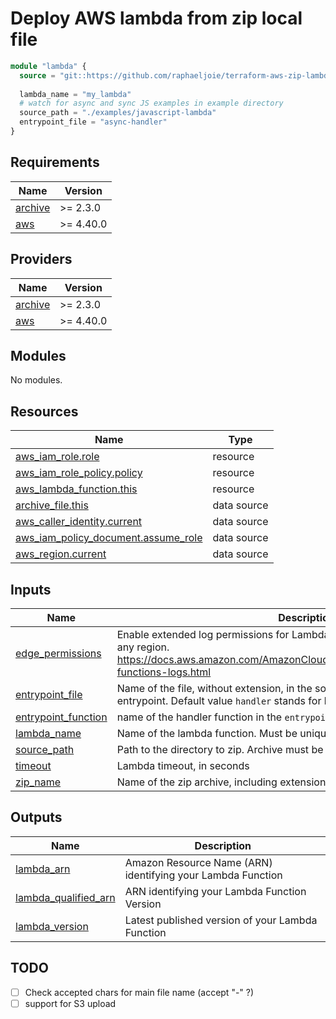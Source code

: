 # Deploy AWS lambda from zip local file

```tf
module "lambda" {
  source = "git::https://github.com/raphaeljoie/terraform-aws-zip-lambda.git?ref=v0.1.0"
  
  lambda_name = "my_lambda"
  # watch for async and sync JS examples in example directory
  source_path = "./examples/javascript-lambda"
  entrypoint_file = "async-handler" 
}
```

<!-- BEGIN_TF_DOCS -->
## Requirements

| Name | Version |
|------|---------|
| <a name="requirement_archive"></a> [archive](#requirement\_archive) | >= 2.3.0 |
| <a name="requirement_aws"></a> [aws](#requirement\_aws) | >= 4.40.0 |

## Providers

| Name | Version |
|------|---------|
| <a name="provider_archive"></a> [archive](#provider\_archive) | >= 2.3.0 |
| <a name="provider_aws"></a> [aws](#provider\_aws) | >= 4.40.0 |

## Modules

No modules.

## Resources

| Name | Type |
|------|------|
| [aws_iam_role.role](https://registry.terraform.io/providers/hashicorp/aws/latest/docs/resources/iam_role) | resource |
| [aws_iam_role_policy.policy](https://registry.terraform.io/providers/hashicorp/aws/latest/docs/resources/iam_role_policy) | resource |
| [aws_lambda_function.this](https://registry.terraform.io/providers/hashicorp/aws/latest/docs/resources/lambda_function) | resource |
| [archive_file.this](https://registry.terraform.io/providers/hashicorp/archive/latest/docs/data-sources/file) | data source |
| [aws_caller_identity.current](https://registry.terraform.io/providers/hashicorp/aws/latest/docs/data-sources/caller_identity) | data source |
| [aws_iam_policy_document.assume_role](https://registry.terraform.io/providers/hashicorp/aws/latest/docs/data-sources/iam_policy_document) | data source |
| [aws_region.current](https://registry.terraform.io/providers/hashicorp/aws/latest/docs/data-sources/region) | data source |

## Inputs

| Name | Description | Type | Default | Required |
|------|-------------|------|---------|:--------:|
| <a name="input_edge_permissions"></a> [edge\_permissions](#input\_edge\_permissions) | Enable extended log permissions for Lambda@Edge function to register log in any region. https://docs.aws.amazon.com/AmazonCloudFront/latest/DeveloperGuide/edge-functions-logs.html | `bool` | `false` | no |
| <a name="input_entrypoint_file"></a> [entrypoint\_file](#input\_entrypoint\_file) | Name of the file, without extension, in the source\_path directory to execute as entrypoint. Default value `handler` stands for handler.js | `string` | `"handler"` | no |
| <a name="input_entrypoint_function"></a> [entrypoint\_function](#input\_entrypoint\_function) | name of the handler function in the `entrypoint_file`. | `string` | `"handler"` | no |
| <a name="input_lambda_name"></a> [lambda\_name](#input\_lambda\_name) | Name of the lambda function. Must be unique in the region | `string` | n/a | yes |
| <a name="input_source_path"></a> [source\_path](#input\_source\_path) | Path to the directory to zip. Archive must be less than XX | `string` | n/a | yes |
| <a name="input_timeout"></a> [timeout](#input\_timeout) | Lambda timeout, in seconds | `number` | `3` | no |
| <a name="input_zip_name"></a> [zip\_name](#input\_zip\_name) | Name of the zip archive, including extension. Default is `${var.lambda_name}.zip` | `string` | `null` | no |

## Outputs

| Name | Description |
|------|-------------|
| <a name="output_lambda_arn"></a> [lambda\_arn](#output\_lambda\_arn) | Amazon Resource Name (ARN) identifying your Lambda Function |
| <a name="output_lambda_qualified_arn"></a> [lambda\_qualified\_arn](#output\_lambda\_qualified\_arn) | ARN identifying your Lambda Function Version |
| <a name="output_lambda_version"></a> [lambda\_version](#output\_lambda\_version) | Latest published version of your Lambda Function |
<!-- END_TF_DOCS -->

## TODO
- [ ] Check accepted chars for main file name (accept "-" ?)
- [ ] support for S3 upload
